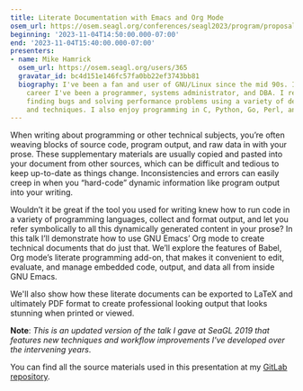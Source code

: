 ```yaml
---
title: Literate Documentation with Emacs and Org Mode
osem_url: https://osem.seagl.org/conferences/seagl2023/program/proposals/952
beginning: '2023-11-04T14:50:00.000-07:00'
end: '2023-11-04T15:40:00.000-07:00'
presenters:
- name: Mike Hamrick
  osem_url: https://osem.seagl.org/users/365
  gravatar_id: bc4d151e146fc57fa0bb22ef3743bb81
  biography: I've been a fan and user of GNU/Linux since the mid 90s. In my professional
    career I've been a programmer, systems administrator, and DBA. I really enjoy
    finding bugs and solving performance problems using a variety of debugging tools
    and techniques. I also enjoy programming in C, Python, Go, Perl, and Elisp.
---
```


When writing about programming or other technical subjects, you’re often weaving blocks of source code, program output, and raw data in with your prose. These supplementary materials are usually copied and pasted into your document from other sources, which can be difficult and tedious to keep up-to-date as things change. Inconsistencies and errors can easily creep in when you “hard-code” dynamic information like program output into your writing.

Wouldn’t it be great if the tool you used for writing knew how to run code in a variety of programming languages, collect and format output, and let you refer symbolically to all this dynamically generated content in your prose? In this talk I’ll demonstrate how to use GNU Emacs’ Org mode to create technical documents that do just that. We’ll explore the features of Babel, Org mode’s literate programming add-on, that makes it convenient to edit, evaluate, and manage embedded code, output, and data all from inside GNU Emacs.

We'll also show how these literate documents can be exported to LaTeX and ultimately PDF format to create professional looking output that looks stunning when printed or viewed.

**Note**: _This is an updated version of the talk I gave at SeaGL 2019 that features new techniques and workflow improvements I've developed over the intervening years_.

You can find all the source materials used in this presentation at my [GitLab repository](https://gitlab.com/spudlyo/orgdemo2).
